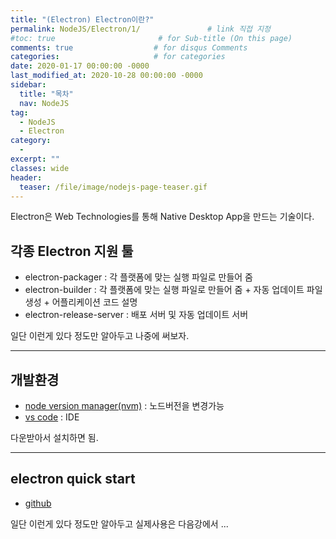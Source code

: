 ```yaml
---
title: "(Electron) Electron이란?"
permalink: NodeJS/Electron/1/               # link 직접 지정
#toc: true                       # for Sub-title (On this page)
comments: true                  # for disqus Comments
categories:                     # for categories
date: 2020-01-17 00:00:00 -0000
last_modified_at: 2020-10-28 00:00:00 -0000
sidebar:
  title: "목차"
  nav: NodeJS
tag:
  - NodeJS
  - Electron
category:
  - 
excerpt: ""
classes: wide
header:
  teaser: /file/image/nodejs-page-teaser.gif
---
```


Electron은 Web Technologies를 통해 Native Desktop App을 만드는 기술이다.

## 각종 Electron 지원 툴

* electron-packager : 각 플랫폼에 맞는 실행 파일로 만들어 줌
* electron-builder : 각 플랫폼에 맞는 실행 파일로 만들어 줌 + 자동 업데이트 파일 생성 + 어플리케이션 코드 설명
* electron-release-server : 배포 서버 및 자동 업데이트 서버

일단 이런게 있다 정도만 알아두고 나중에 써보자.

---

## 개발환경

* [node version manager(nvm)](https://github.com/coreybutler/nvm-windows) : 노드버전을 변경가능
* [vs code](https://code.visualstudio.com/) : IDE

다운받아서 설치하면 됨.

---

## electron quick start 

* [github](https://github.com/electron/electron-quick-start)

일단 이런게 있다 정도만 알아두고 실제사용은 다음강에서 ...